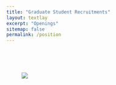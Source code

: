 ```yaml
---
title: "Graduate Student Recruitments"
layout: textlay
excerpt: "Openings"
sitemap: false
permalink: /position
---
```


<br>
<body>
<style>
  
  .centered-image {
    display: block;
    margin: 0 auto; /* Center the image horizontally */
    max-width: 80%; /* Set the maximum width of the image */
    margin-bottom: 100px;
  }
</style>
 </body>
<br>

<figure>
  <img src="{{ site.url }}{{ site.baseurl }}/images/English Version.jpg" class="centered-image">
</figure>
